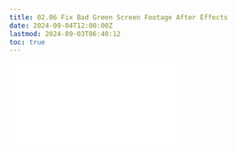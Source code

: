 ```yaml
---
title: 02.06 Fix Bad Green Screen Footage After Effects
date: 2024-09-04T12:00:00Z
lastmod: 2024-09-03T06:40:12
toc: true
---
```


![Link to included file content](../../../../video/after-effects/fix-bad-green-screen-footage.md)
